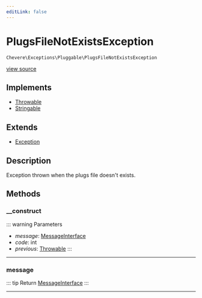 ```yaml
---
editLink: false
---
```


# PlugsFileNotExistsException

`Chevere\Exceptions\Pluggable\PlugsFileNotExistsException`

[view source](https://github.com/chevere/chevere/blob/master/src/Chevere/Exceptions/Pluggable/PlugsFileNotExistsException.php)

## Implements

- [Throwable](https://www.php.net/manual/class.throwable)
- [Stringable](https://www.php.net/manual/class.stringable)

## Extends

- [Exception](../Core/Exception.md)

## Description

Exception thrown when the plugs file doesn't exists.

## Methods

### __construct

::: warning Parameters
- *message*: [MessageInterface](../../Interfaces/Message/MessageInterface.md)
- *code*: int
- *previous*: [Throwable](https://www.php.net/manual/class.throwable)
:::

---

### message

::: tip Return
[MessageInterface](../../Interfaces/Message/MessageInterface.md)
:::

---
